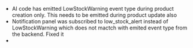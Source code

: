 - AI code has emitted LowStockWarning event type during product creation only. This needs to be emitted during product update also
- Notification panel was subscribed to low_stock_alert instead of LowStockWarning which does not mactch with emited event type from the backend. Fixed it
- 